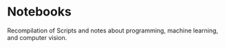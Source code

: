 # Notebooks
Recompilation of Scripts and notes about programming, machine learning, and computer vision.
